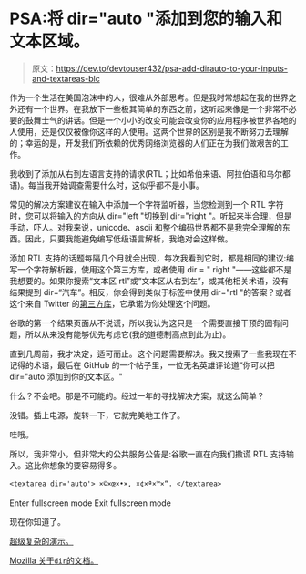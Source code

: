# PSA:将 dir="auto "添加到您的输入和文本区域。

> 原文：<https://dev.to/devtouser432/psa-add-dirauto-to-your-inputs-and-textareas-blc>

作为一个生活在美国泡沫中的人，很难从外部思考。但是我时常想起在我的世界之外还有一个世界。在我放下一些极其简单的东西之前，这听起来像是一个非常不必要的鼓舞士气的讲话。但是一个小小的改变可能会改变你的应用程序被世界各地的人使用，还是仅仅被像你这样的人使用。这两个世界的区别是我不断努力去理解的；幸运的是，开发我们所依赖的优秀网络浏览器的人们正在为我们做艰苦的工作。

我收到了添加从右到左语言支持的请求(RTL；比如希伯来语、阿拉伯语和乌尔都语)。每当我开始调查需要什么时，这似乎都不是小事。

常见的解决方案建议在输入中添加一个字符监听器，当您检测到一个 RTL 字符时，您可以将输入的方向从 dir="left "切换到 dir="right "。听起来半合理，但是手动，吓人。对我来说，unicode、ascii 和整个编码世界都不是我完全理解的东西。因此，只要我能避免编写低级语言解析，我绝对会这样做。

添加 RTL 支持的话题每隔几个月就会出现，每次我看到它时，都是相同的建议:编写一个字符解析器，使用这个第三方库，或者使用 dir = " right "——这些都不是我想要的。如果你搜索“文本区 rtl”或“文本区从右到左”，或其他相关术语，没有结果提到 dir=“汽车”。相反，你会得到类似于标签中使用 dir="rtl "的答案？或者这个来自 Twitter 的[第三方库](https://github.com/twitter/RTLtextarea)，它承诺为你处理这个问题。

谷歌的第一个结果页面从不说谎，所以我认为这只是一个需要直接干预的固有问题，所以从来没有能够优先考虑它(我的道德制高点到此为止)。

直到几周前，我才决定，适可而止。这个问题需要解决。我又搜索了一些我现在不记得的术语，最后在 GitHub 的一个帖子里，一位无名英雄评论道“你可以把 dir="auto 添加到你的文本区。"

什么？不会吧。那是不可能的。经过一年的寻找解决方案，就这么简单？

没错。插上电源，旋转一下，它就完美地工作了。

哇哦。

所以，我非常小，但非常大的公共服务公告是:谷歌一直在向我们撒谎 RTL 支持输入。这比你想象的要容易得多。

```
<textarea dir='auto'> ×©×œ×•×, ×¢×ª×™×“. </textarea> 
```

Enter fullscreen mode Exit fullscreen mode

现在你知道了。

[超级复杂的演示。](https://codepen.io/anon/pen/ooBpxV)

[Mozilla 关于`dir`的文档。](https://developer.mozilla.org/en-US/docs/Web/HTML/Global_attributes/dir)